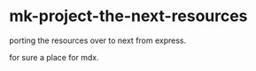 # mk-project-the-next-resources

porting the resources over to next from express.

for sure a place for mdx.

